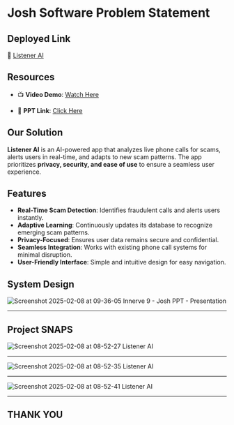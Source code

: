 # Josh Software Problem Statement  

## Deployed Link  

🔗 [Listener AI](https://josh-listener-ai.vercel.app/)  

## Resources  

- 📺 **Video Demo**: [Watch Here](https://www.canva.com/design/DAGebmduJYk/8OaaqUw0AYyGep7pjlUvKw/watch?utm_content=DAGebmduJYk&utm_campaign=designshare&utm_medium=link2&utm_source=uniquelinks&utlId=hac58e55a73)  

- 📄 **PPT Link**: [Click Here](https://www.canva.com/design/DAGebiRstu0/L_yPZNRrcXp7EbgOMy9kZg/view?utm_content=DAGebiRstu0&utm_campaign=designshare&utm_medium=link2&utm_source=uniquelinks&utlId=h071b0b2163) 


## Our Solution 

**Listener AI** is an AI-powered app that analyzes live phone calls for scams, alerts users in real-time, and adapts to new scam patterns. The app prioritizes **privacy, security, and ease of use** to ensure a seamless user experience.  
  

## Features  

- **Real-Time Scam Detection**: Identifies fraudulent calls and alerts users instantly.  
- **Adaptive Learning**: Continuously updates its database to recognize emerging scam patterns.  
- **Privacy-Focused**: Ensures user data remains secure and confidential.  
- **Seamless Integration**: Works with existing phone call systems for minimal disruption.  
- **User-Friendly Interface**: Simple and intuitive design for easy navigation.  


## System Design
![Screenshot 2025-02-08 at 09-36-05 Innerve 9 - Josh PPT - Presentation](https://github.com/user-attachments/assets/44cf805e-eb16-483d-ab79-5e7e8e8405f7)
<hr>

## Project SNAPS
![Screenshot 2025-02-08 at 08-52-27 Listener AI](https://github.com/user-attachments/assets/be81ee08-179a-4f65-b6ae-f60c55c39f33)

<hr>

![Screenshot 2025-02-08 at 08-52-35 Listener AI](https://github.com/user-attachments/assets/123f55e7-61c6-4e3e-9b26-bbe3c1218234)

<hr>

![Screenshot 2025-02-08 at 08-52-41 Listener AI](https://github.com/user-attachments/assets/a4696d54-245e-47bc-a6f0-fc7e055921ad)

<hr>

## THANK YOU
